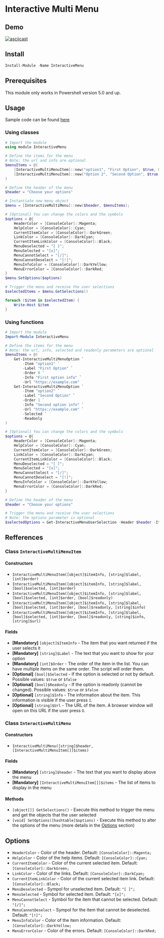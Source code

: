 # Interactive Multi Menu

## Demo

[![asciicast](https://asciinema.org/a/IbuA6vFBCcN9CQImZYLsHIXUu.svg)](https://asciinema.org/a/IbuA6vFBCcN9CQImZYLsHIXUu)

## Install

```powershell
Install-Module -Name InteractiveMenu
```

## Prerequisites

This module only works in Powershell version 5.0 and up.

## Usage

Sample code can be found [here](sample-multimenu.ps1)

### Using classes

```powershell
# Import the module
using module InteractiveMenu

# Define the items for the menu
# Note: the url and info are optional
$menuItems = @(
    [InteractiveMultiMenuItem]::new("option1", "First Option", $true, 0, $false, "First option info", "https://example.com/")
    [InteractiveMultiMenuItem]::new("Option 2", "Second Option", $true, 1, $false, "Second option info", "https://example.com/")
)

# Define the header of the menu
$header = "Choose your options"

# Instantiate new menu object
$menu = [InteractiveMultiMenu]::new($header, $menuItems);

# [Optional] You can change the colors and the symbols
$options = @{
    HeaderColor = [ConsoleColor]::Magenta;
    HelpColor = [ConsoleColor]::Cyan;
    CurrentItemColor = [ConsoleColor]::DarkGreen;
    LinkColor = [ConsoleColor]::DarkCyan;
    CurrentItemLinkColor = [ConsoleColor]::Black;
    MenuDeselected = "[ ]";
    MenuSelected = "[x]";
    MenuCannotSelect = "[/]";
    MenuCannotDeselect = "[!]";
    MenuInfoColor = [ConsoleColor]::DarkYellow;
    MenuErrorColor = [ConsoleColor]::DarkRed;
}
$menu.SetOptions($options)

# Trigger the menu and receive the user selections
$selectedItems = $menu.GetSelections()

foreach ($item in $selectedItem) {
    Write-Host $item
}
```

### Using functions

```powershell
# Import the module
Import-Module InteractiveMenu

# Define the items for the menu
# Note: the url, info, selected and readonly parameters are optional
$menuItems = @(
    Get-InteractiveMultiMenuOption `
        -Item "option1" `
        -Label "First Option" `
        -Order 0 `
        -Info "First option info" `
        -Url "https://example.com"
    Get-InteractiveMultiMenuOption `
        -Item "option2" `
        -Label "Second Option" `
        -Order 1 `
        -Info "Second option info" `
        -Url "https://example.com" `
        -Selected `
        -Readonly
)

# [Optional] You can change the colors and the symbols
$options = @{
    HeaderColor = [ConsoleColor]::Magenta;
    HelpColor = [ConsoleColor]::Cyan;
    CurrentItemColor = [ConsoleColor]::DarkGreen;
    LinkColor = [ConsoleColor]::DarkCyan;
    CurrentItemLinkColor = [ConsoleColor]::Black;
    MenuDeselected = "[ ]";
    MenuSelected = "[x]";
    MenuCannotSelect = "[/]";
    MenuCannotDeselect = "[!]";
    MenuInfoColor = [ConsoleColor]::DarkYellow;
    MenuErrorColor = [ConsoleColor]::DarkRed;
}

# Define the header of the menu
$header = "Choose your options"

# Trigger the menu and receive the user selections
# Note: the options parameter is optional
$selectedOptions = Get-InteractiveMenuUserSelection -Header $header -Items $menuItems -Options $options
```

## Refferences

### Class `InteractiveMultiMenuItem`

#### Constructors

* `InteractiveMultiMenuItem([object]$itemInfo, [string]$label, [int]$order)`
* `InteractiveMultiMenuItem([object]$itemInfo, [string]$label, [bool]$selected, [int]$order)`
* `InteractiveMultiMenuItem([object]$itemInfo, [string]$label, [bool]$selected, [int]$order, [bool]$readonly)`
* `InteractiveMultiMenuItem([object]$itemInfo, [string]$label, [bool]$selected, [int]$order, [bool]$readonly, [string]$info)`
* `InteractiveMultiMenuItem([object]$itemInfo, [string]$label, [bool]$selected, [int]$order, [bool]$readonly, [string]$info, [string]$url)`

#### Fields

* **[Mandatory]** `[object]$ItemInfo` - The item that you want returned if the user selects it
* **[Mandatory]** `[string]$Label` - The text that you want to show for your option
* **[Mandatory]** `[int]$Order` - The order of the item in the list. You can have multiple items on the same order. The script will order them.
* **[Optional]** `[bool]$Selected` - If the option is selected or not by default. Possible values: `$true` or `$false`
* **[Optional]** `[bool]$Readonly` - If the option is readonly (cannot be changed). Possible values: `$true` or `$false`
* **[Optional]** `[string]$Info` - The information about the item. This information is visible if the user press `I`.
* **[Optional]** `[string]$Url` - The URL of the item. A browser window will open on this URL if the user press `O`.

### Class `InteractiveMultiMenu`

#### Constructors

* `InteractiveMultiMenu([string]$header, [InteractiveMultiMenuItem[]]$items)`

#### Fields

* **[Mandatory]** `[string]$header` - The text that you want to display above the menu
* **[Mandatory]** `[InteractiveMultiMenuItem[]]$items` - The list of items to display in the menu

#### Methods

* `[object[]] GetSelections()` - Execute this method to trigger the menu and get the objects that the user selected
* `[void] SetOptions([hashtable]$options)` - Execute this method to alter the options of the menu (more details in the [Options](#Options) section)

## Options

* `HeaderColor` - Color of the header. Default: `[ConsoleColor]::Magenta;`
* `HelpColor` - Color of the help items. Default: `[ConsoleColor]::Cyan;`
* `CurrentItemColor` - Color of the current selected item. Default: `[ConsoleColor]::DarkGreen;`
* `LinkColor` - Color of the links. Default: `[ConsoleColor]::DarkCyan;`
* `CurrentItemLinkColor` - Color of the current selected item link. Default: `[ConsoleColor]::Black;`
* `MenuDeselected` - Sympol for unselected item. Default: `"[ ]";`
* `MenuSelected` - Symbol for selected item. Default: `"[x]";`
* `MenuCannotSelect` - Symbol for the item that cannot be selected. Default: `"[/]";`
* `MenuCannotDeselect` - Sympol for the item that cannot be deselected. Default: `"[!]";`
* `MenuInfoColor` - Color of the item information. Default: `[ConsoleColor]::DarkYellow;`
* `MenuErrorColor` - Color of the errors. Default: `[ConsoleColor]::DarkRed;`